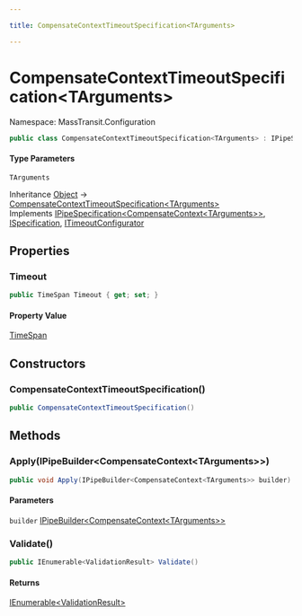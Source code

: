 ```yaml
---

title: CompensateContextTimeoutSpecification<TArguments>

---
```


# CompensateContextTimeoutSpecification\<TArguments\>

Namespace: MassTransit.Configuration

```csharp
public class CompensateContextTimeoutSpecification<TArguments> : IPipeSpecification<CompensateContext<TArguments>>, ISpecification, ITimeoutConfigurator
```

#### Type Parameters

`TArguments`<br/>

Inheritance [Object](https://learn.microsoft.com/en-us/dotnet/api/system.object) → [CompensateContextTimeoutSpecification\<TArguments\>](../masstransit-configuration/compensatecontexttimeoutspecification-1)<br/>
Implements [IPipeSpecification\<CompensateContext\<TArguments\>\>](../../masstransit-abstractions/masstransit-configuration/ipipespecification-1), [ISpecification](../../masstransit-abstractions/masstransit/ispecification), [ITimeoutConfigurator](../masstransit/itimeoutconfigurator)

## Properties

### **Timeout**

```csharp
public TimeSpan Timeout { get; set; }
```

#### Property Value

[TimeSpan](https://learn.microsoft.com/en-us/dotnet/api/system.timespan)<br/>

## Constructors

### **CompensateContextTimeoutSpecification()**

```csharp
public CompensateContextTimeoutSpecification()
```

## Methods

### **Apply(IPipeBuilder\<CompensateContext\<TArguments\>\>)**

```csharp
public void Apply(IPipeBuilder<CompensateContext<TArguments>> builder)
```

#### Parameters

`builder` [IPipeBuilder\<CompensateContext\<TArguments\>\>](../../masstransit-abstractions/masstransit-configuration/ipipebuilder-1)<br/>

### **Validate()**

```csharp
public IEnumerable<ValidationResult> Validate()
```

#### Returns

[IEnumerable\<ValidationResult\>](https://learn.microsoft.com/en-us/dotnet/api/system.collections.generic.ienumerable-1)<br/>
